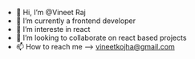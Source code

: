 - 👋 Hi, I’m @Vineet Raj
- 👀 I’m currently a frontend developer 
- 🌱 I’m intereste in react
- 💞️ I’m looking to collaborate on react based projects
- 📫 How to reach me --> vineetkojha@gmail.com
                                 

